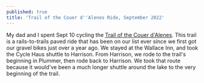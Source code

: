 ```yaml
---
published: true
title: 'Trail of the Couer d''Alenes Ride, September 2022'
---
```

My dad and I spent Sept 10 cycling the [Trail of the Couer d'Alenes](https://parksandrecreation.idaho.gov/parks/trail-coeur-d-alenes/). This trail is a rails-to-trails paved ride that has been on our list ever since we first got our gravel bikes just over a year ago. We stayed at the Wallace Inn, and took the Cycle Haus shuttle to Harrison. From Harrison, we rode to the trail's beginning in Plummer, then rode back to Harrison. We took that route because it would've been a much longer shuttle around the lake to the very beginning of the trail.
